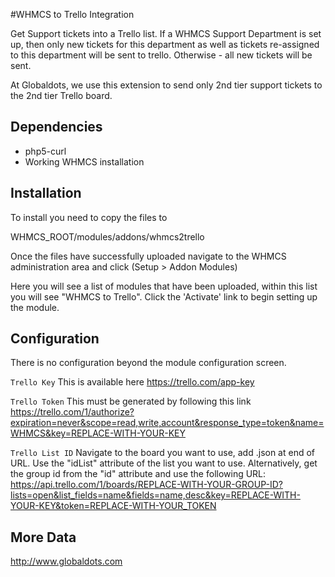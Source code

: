 #WHMCS to Trello Integration

Get Support tickets into a Trello list. If a WHMCS Support Department is set up, then only new tickets for this department as well as tickets re-assigned to this department will be sent to trello. Otherwise - all new tickets will be sent. 

At Globaldots, we use this extension to send only 2nd tier support tickets to the 2nd tier Trello board. 

## Dependencies

* php5-curl 
* Working WHMCS installation

## Installation

To install you need to copy the files to

WHMCS_ROOT/modules/addons/whmcs2trello

Once the files have successfully uploaded navigate to the WHMCS administration area and click (Setup > Addon Modules)

Here you will see a list of modules that have been uploaded, within this list you will see "WHMCS to Trello". Click the 'Activate' link to begin setting up the module.


## Configuration

There is no configuration beyond the module configuration screen. 

`Trello Key` This is available here https://trello.com/app-key

`Trello Token` This must be generated by following this link https://trello.com/1/authorize?expiration=never&scope=read,write,account&response_type=token&name=WHMCS&key=REPLACE-WITH-YOUR-KEY

`Trello List ID` Navigate to the board you want to use, add .json at end of URL. Use the "idList" attribute of the list you want to use. 
Alternatively, get the group id from the "id" attribute and use the following URL: https://api.trello.com/1/boards/REPLACE-WITH-YOUR-GROUP-ID?lists=open&list_fields=name&fields=name,desc&key=REPLACE-WITH-YOUR-KEY&token=REPLACE-WITH-YOUR_TOKEN

## More Data
http://www.globaldots.com 
